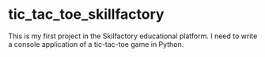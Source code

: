 # tic_tac_toe_skillfactory
This is my first project in the Skilfactory educational platform.
I need to write a console application of a tic-tac-toe game in Python.
